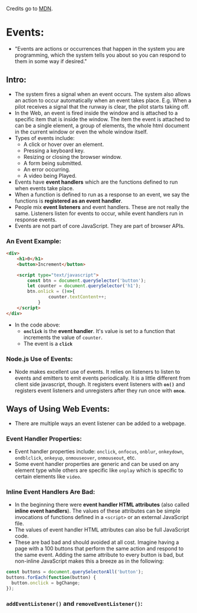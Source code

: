 Credits go to [MDN](https://developer.mozilla.org/en-US/docs/Learn/JavaScript/Building_blocks/Events).

# Events:
- "Events are actions or occurrences that happen in the system you are programming, which the system tells you about so you can respond to them in some way if desired."

## Intro:
-  The system fires a signal when an event occurs. The system also allows an action to occur automatically when an event takes place. E.g. When a pilot receives a signal that the runway is clear, the pilot starts taking off.
- In the Web, an event is fired inside the window and is attached to a specific item that is inside the window. The item the event is attached to can be a single element, a group of elements, the whole html document in the current window or even the whole window itself.
- Types of events include:
	+ A click or hover over an element.
	+ Pressing a keyboard key.
	+ Resizing or closing the browser window.
	+ A form being submitted.
	+ An error occurring.
	+ A video being Played.
- Events have **event handlers** which are the functions defined to run when events take place.
- When a function is defined to run as a response to an event, we say the functions is **registered as an event handler**.
- People mix **event listeners** and event handlers. These are not really the same. Listeners listen for events to occur, while event handlers run in response events.
- Events are not part of core JavaScript. They are part of browser APIs.

### An Event Example:

```html
<div>
	<h1>0</h1>
	<button>Increment</button>

	<script type="text/javascript">
		const btn = document.querySelector('button');
		let counter = document.querySelector('h1');
		btn.onlick = ()=>{
				counter.textContent++;
			}
	</script>
</div>
 ``` 
 - In the code above:
 	+ **`onclick`** is the **event handler**. It's value is set to a function that increments the value of `counter`.
 	+ The event is a **`click`**

### Node.js Use of Events:
- Node makes excellent use of events. It relies on listeners to listen to events and emitters to emit events periodically. It is a little different from client side javascript, though. It registers event listeners with **`on()`** and registers event listeners and unregisters after they run once with **`once`**.

## Ways of Using Web Events:
- There are multiple ways an event listener can be added to a webpage.

### Event Handler Properties:
-  Event handler properties include: `onclick`, `onfocus`, `onblur`, `onkeydown`, `ondblclick`, `onkeyup`, `onmouseover`, `onmouseout`, etc. 
- Some event handler properties are generic and can be used on any element type while others are specific like `onplay` which is specific to certain elements like `video`.

### Inline Event Handlers Are Bad:
- In the beginning there were **event handler HTML attributes** (also called **inline event handlers**). The values of these attributes can be simple invocations of functions defined in a `<script>` or an external JavaScript file. 
- The values of event handler HTML attributes can also be full JavaScript code.
- These are bad bad and should avoided at all cost. Imagine having a page with a 100 buttons that perform the same action and respond to the same event. Adding the same attribute to every button is bad, but non-inline JavaScript makes this a breeze as in the following:
```javascript
const buttons = document.querySelectorAll('button');
buttons.forEach(function(button) {
  button.onclick = bgChange;
});
```

### `addEventListener()` and `removeEventListener()`:







